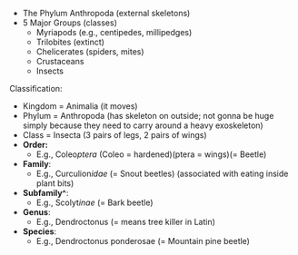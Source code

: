 - The Phylum Anthropoda (external skeletons)
- 5 Major Groups (classes)
	- Myriapods (e.g., centipedes, millipedges)
	- Trilobites (extinct)
	- Chelicerates (spiders, mites)
	- Crustaceans
	- Insects

Classification:
- Kingdom = Animalia (it moves)
- Phylum = Anthropoda (has skeleton on outside; not gonna be huge simply because they need to carry around a heavy exoskeleton)
- Class = Insecta (3 pairs of legs, 2 pairs of wings)
- **Order:**
	- E.g., Coleo*ptera* (Coleo = hardened)(ptera = wings)(= Beetle)
- **Family**:
	- E.g., Curculion*idae* (= Snout beetles) (associated with eating inside plant bits)
- **Subfamily^**:
	- E.g., Scolyt*inae* (= Bark beetle)
- **Genus**:
	- E.g., Dendroctonus (= means tree killer in Latin)
- **Species**:
	- E.g., Dendroctonus ponderosae (= Mountain pine beetle)